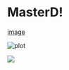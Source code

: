 # MasterD!

[image](https://user-images.githubusercontent.com/48484590/192116517-c6798766-9087-48d1-ae37-64e1c10e12cb.png)

![plot](https://github.com/EmilWalewski/MasterD/blob/master/artemis-02.jpg?raw=true)

<img src="https://github.com/EmilWalewski/MasterD/blob/master/artemis-02.jpg">
